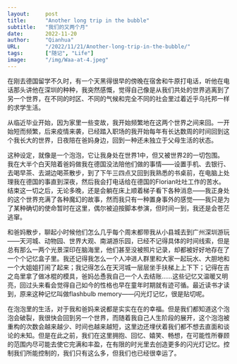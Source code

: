 ```yaml
---
layout:     post 
title:      "Another long trip in the bubble"
subtitle:   "我们的又两个月"
date:       2022-11-20
author:     "Qianhua"
URL:        "/2022/11/21/Another-long-trip-in-the-bubble/"
tags:       ["随记", "Life"]
image:      "/img/Waa-at-4.jpeg"
---
```


在刚去德国留学不久时，有一个天黑得很早的傍晚在宿舍和牛原打电话，听他在电话那头讲他在深圳的种种，我突然感慨，觉得自己像是从我们共处的世界逃离到了另一个世界，在不同的时区、不同的气候和完全不同的社会里过着近乎乌托邦一样的求学生活。

从临近毕业开始，因为家里一些变故，我开始频繁地在这两个世界之间来回。一开始短而频繁，后来疫情来袭，已经踏入职场的我开始每年有长达数周的时间回到这个我长大的世界，日夜陪在爸妈身边，回到一种还未独立于父母生活的状态。

这种设定，就像是一个泡泡，它让我身处在世界1中，但又被世界2的一切包围。我在大半个白天陪着爸妈做我在德国没法陪他们做的事情——设置手机、去银行、去喝早茶、去湖边喝茶散步，到了下午三四点又回到我熟悉的书桌前，在电脑上处理我在德国的事直到深夜，然后我会打电话给在德国的Florian吐吐工作的苦水。结束这一切之后，无论多晚，还是会躺在床上顺着梯子看下各种消息——我正身处的这个世界充满了各种魔幻的故事，然而我只有一种置身事外的感觉——我只是为了某种确切的使命暂时在这里，偶尔被迫按脚本参演，但时间一到，我还是会苍茫逃窜。

和爸妈散步，聊起小时候他们怎么几乎每个周末都带我从小县城去到广州深圳游玩——天河城、动物园、世界大观、南湖游乐园，已经不记得具体的时间线索，但是总有那么一两个光景深印在脑海里，他们甚至没被照片记录，却都被好好地存在了一个个记忆盒子里。我还记得我怎么一个人冲进人群里和大家一起玩水、大胆地和一个大姐姐打闹了起来；我记得怎么在天河城一层层坐手扶梯上上下下；记得在吉之岛里拿了做冰棍的模具，爸妈怂恿我自己一个人去结账……这些记忆又温暖又明亮，回过头来看会觉得自己如今的性格也早在童年时期就有迹可循。最近读书才读到，原来这种记忆叫做flashbulb memory——闪光灯记忆，很是贴切呢。

在泡泡里的生活，对于我和爸妈来说都是实实在在的幸福。但是我们都知道这个泡泡会破裂，我很快会回到另一个世界，而随着我自己人生阶段的展开，这个泡泡被重构的次数会越来越少、时间也越来越短，这里边还埋伏着我们都不想去直面和谈论的未知。但是在此之前，我们在这里拥抱、回忆、嬉笑、畅想，在可能性所眷顾的范围内尽可能去使它完满和丰盈，在有限的时光里去创造更多的闪光灯记忆。控制我们所能控制的，我们只有这么多，但我们也已经很幸运了。